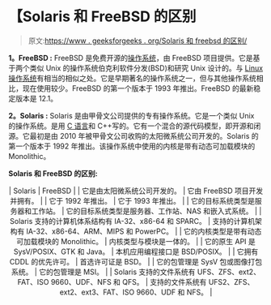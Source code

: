 # 【Solaris 和 FreeBSD 的区别

> 原文:[https://www . geeksforgeeks . org/Solaris 和 freebsd 的区别/](https://www.geeksforgeeks.org/difference-between-solaris-and-freebsd/)

**1。FreeBSD :**
FreeBSD 是免费开源的[操作系统](https://www.geeksforgeeks.org/introduction-of-operating-system-set-1/)，由 FreeBSD 项目提供。它是基于两个类似 Unix 的操作系统伯克利软件分发(BSD)和研究 Unix 设计的。与 [Linux 操作系统](https://www.geeksforgeeks.org/introduction-to-linux-operating-system/)有相当的相似之处。它是早期著名的操作系统之一，但与其他操作系统相比，现在使用较少。FreeBSD 的第一个版本于 1993 年推出。FreeBSD 的最新稳定版本是 12.1。

**2。Solaris :**
Solaris 是由甲骨文公司提供的专有操作系统。它是一个类似 Unix 的操作系统。是用 [C 语言](https://www.geeksforgeeks.org/c-language-set-1-introduction/)和 C++写的。它有一个混合的源代码模型，即开源和闭源。它最初是由 2010 年被甲骨文公司收购的太阳微系统公司开发的。Solaris 的第一个版本于 1992 年推出。该操作系统中使用的内核是带有动态可加载模块的 Monolithic。

**Solaris 和 FreeBSD 的区别:**

<center>

| Solaris | FreeBSD |
| 它是由太阳微系统公司开发的。 | 它由 FreeBSD 项目开发并拥有。 |
| 它于 1992 年推出。 | 它于 1993 年推出。 |
| 它的目标系统类型是服务器和工作站。 | 它的目标系统类型是服务器、工作站、NAS 和嵌入式系统。 |
| Solaris 支持的计算机体系结构有 IA-32、x86-64 和 SPARC。 | 支持的计算机架构有 IA-32、x86-64、ARM、MIPS 和 PowerPC。 |
| 它的内核类型是带有动态可加载模块的 Monolithic。 | 内核类型与模块是一体的。 |
| 它的原生 API 是 SysV/POSIX、GTK 和 Java。 | 本机应用编程接口是 BSD/POSIX。 |
| 它拥有 CDDL 的优先许可。 | 首选许可证是 BSD。 |
| 它的包管理是 SysV 包或图像打包系统。 | 它的包管理是 MSI。 |
| Solaris 支持的文件系统有 UFS、ZFS、ext2、FAT、ISO 9660、UDF、NFS 和 QFS。 | 支持的文件系统有 UFS2、ZFS、ext2、ext3、FAT、ISO 9660、UDF 和 NFS。 |

</center>
